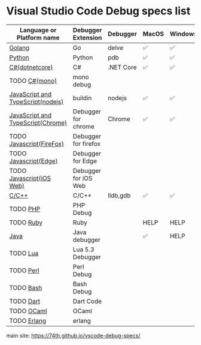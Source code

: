 <!-- vim: ts=2 sw=2 expandtab
-->
# Visual Studio Code Debug specs list

|Language or Platform name|Debugger Extension|Debugger|MacOS|Windows|Linux|
|---|---|---|---|---|---|
|[Golang](./golang)|Go|delve|✅|✅|✅|
|[Python](./python)|Python|pdb|✅|✅|✅|
|[C#(dotnetcore)](./csharp)|C#|.NET Core|✅|✅|✅|
|TODO [C#(mono)](./csharp_mono)|mono debug|||||
|[JavaScript and TypeScript(nodejs)](./javascript)|buildin|nodejs|✅|✅|✅|
|[JavaScript and TypeScript(Chrome)](./javascript_chrome)|Debugger for chrome|Chrome|✅|✅|✅|
|TODO [Javascript(FireFox)](./javascript_firefox)|Debugger for firefox|||||
|TODO [Javascript(Edge)](./javascript_edge)|Debugger for Edge|||||
|TODO [Javascript(iOS Web)](./javascript_ios)|Debugger for iOS Web|||||
|[C/C++](./cpp)|C/C++|lldb,gdb|✅|✅|✅|
|TODO [PHP](./php)|PHP Debug|||||
|TODO [Ruby](./ruby)|Ruby||HELP|HELP|HELP|
|[Java](./java)|Java debugger||✅|HELP|✅|
|TODO [Lua](./Lua)|Lua 5.3 Debugger|||||
|TODO [Perl](./perl)|Perl Debug|||||
|TODO [Bash](./bash)|Bash Debug|||||
|TODO [Dart](./bash)|Dart Code|||||
|TODO [OCaml](./ocaml)|OCaml|||||
|TODO [Erlang](./erlang)|erlang|||||

main site: https://74th.github.io/vscode-debug-specs/

